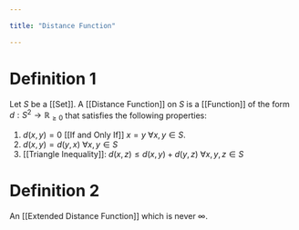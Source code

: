 ```yaml
---

title: "Distance Function"

---
```

# Definition 1
Let $S$ be a [[Set]]. A [[Distance Function]] on $S$ is a [[Function]] of the form $d: S^{2} \to \mathbb{R}_{\geq 0}$ that satisfies the following properties:
1. $d(x, y) = 0$ [[If and Only If]] $x = y$ $\forall x,y \in S$.
2. $d(x, y) = d(y, x)$ $\forall x,y \in S$
3. [[Triangle Inequality]]: $d(x, z) \leq d(x, y) + d(y, z)$ $\forall x,y,z \in S$

# Definition 2
An [[Extended Distance Function]] which is never $\infty$.